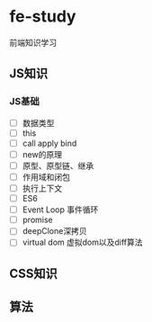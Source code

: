 # fe-study

前端知识学习

## JS知识

### JS基础

- [ ] 数据类型
- [ ] this
- [ ] call apply bind
- [ ] new的原理
- [ ] 原型、原型链、继承
- [ ] 作用域和闭包
- [ ] 执行上下文
- [ ] ES6
- [ ] Event Loop 事件循环
- [ ] promise
- [ ] deepClone深拷贝
- [ ] virtual dom 虚拟dom以及diff算法

## CSS知识

## 算法